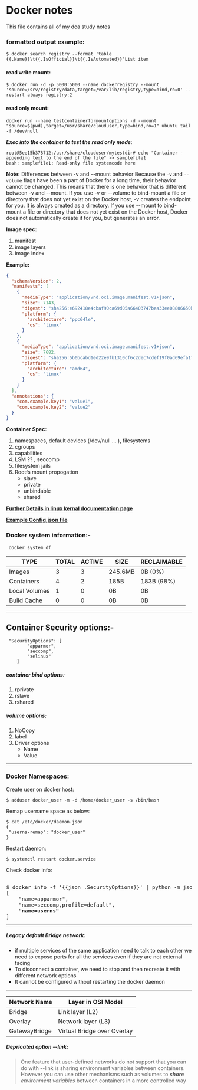 #  Docker notes
This file contains all of my dca study notes
### formatted output example:
```
$ docker search registry --format 'table {{.Name}}\t{{.IsOfficial}}\t{{.IsAutomated}}'List item
```
#### read write mount:

```
$ docker run -d -p 5000:5000 --name dockerregistry --mount 'source=/srv/registry/data,target=/var/lib/registry,type=bind,ro=0' --restart always registry:2
```

#### read only mount:

```
docker run --name testcontainerformountoptions -d --mount "source=$(pwd),target=/usr/share/clouduser,type=bind,ro=1" ubuntu tail -f /dev/null

```

***Exec into the container to test the read only mode***:

```
root@5ee15b378712:/usr/share/clouduser/mytestdir# echo "Container - appending text to the end of the file" >> samplefile1 
bash: samplefile1: Read-only file systemcode here
```

 **Note:** Differences between -v and --mount behavior
 Because the `-v` and `--volume` flags have been a part of Docker for a long time, their behavior cannot be changed. This means that there is one behavior that is different between -v and --mount. If you use -v or --volume to bind-mount a file or directory that does not yet exist on the Docker host, -v creates the endpoint for you. It is always created as a directory. If you use --mount to bind-mount a file or directory that does not yet exist on the Docker host, Docker does not automatically create it for you, but generates an error.

**Image spec:**
 1. manifest
 2. image layers
 3. image index

**Example:**
```json
{
  "schemaVersion": 2,
  "manifests": [
    {
      "mediaType": "application/vnd.oci.image.manifest.v1+json",
      "size": 7143,
      "digest": "sha256:e692418e4cbaf90ca69d05a66403747baa33ee08806650b51fab815ad7fc331f",
      "platform": {
        "architecture": "ppc64le",
        "os": "linux"
      }
    },
    {
      "mediaType": "application/vnd.oci.image.manifest.v1+json",
      "size": 7682,
      "digest": "sha256:5b0bcabd1ed22e9fb1310cf6c2dec7cdef19f0ad69efa1f392e94a4333501270",
      "platform": {
        "architecture": "amd64",
        "os": "linux"
      }
    }
  ],
  "annotations": {
    "com.example.key1": "value1",
    "com.example.key2": "value2"
  }
}
```

**Container Spec:**
1. namespaces, default devices (/dev/null ... ), filesystems
2. cgroups
3. capabilities
4. LSM ?? , seccomp
5. filesystem jails
6. Rootfs mount propogation
   - slave
   - private
   - unbindable
   - shared

**[Further Details in linux kernal documentation page](https://www.kernel.org/doc/Documentation/filesystems/sharedsubtree.txt)**

**[Example Config.json file](https://github.com/opencontainers/runtime-spec/blob/master/config.md#configuration-schema-example)**

### Docker system information:-

```
 docker system df

```

| TYPE         |       TOTAL      |         ACTIVE      |        SIZE         |       RECLAIMABLE |
|--------------|------------------|---------------------|---------------------|-------------------|
| Images       |       3          |         3           |        245.6MB      |       0B (0%)     |
| Containers   |       4          |         2           |        185B         |       183B (98%)  |
| Local Volumes|       1          |         0           |        0B           |       0B          |
| Build Cache  |       0          |         0           |        0B           |       0B          |

---

## Container Security options:-

``` 
 "SecurityOptions": [
        "apparmor",
        "seccomp",
        "selinux"
    ]
```
##### container bind options:
1. rprivate
2. rslave
3. rshared

##### volume options:

1. NoCopy
2. label
3. Driver options
    - Name
    - Value

---

### Docker Namespaces:

Create user on docker host:

```
$ adduser docker_user -m -d /home/docker_user -s /bin/bash

```

Remap username space as below:

```
$ cat /etc/docker/daemon.json
{
 "userns-remap": "docker_user"
}
```
Restart daemon:

```
$ systemctl restart docker.service

```

Check docker info:
<pre>

$ docker info -f '{{json .SecurityOptions}}' | python -m json.tool
[
    "name=apparmor",
    "name=seccomp,profile=default",
    <b>"name=userns"</b>
]
</pre>

---


##### Legacy default Bridge network:

* if multiple services of the same application need to talk to each other we need to expose ports for all the services even if they are not external facing
* To disconnect a container, we need to stop and then recreate it with different network options
* It cannot be configured without restarting the docker daemon


---

| Network Name | Layer in OSI Model |
|--------------|--------------------|
| Bridge       | Link layer (L2)    |
| Overlay      | Network layer (L3) |
| GatewayBridge| Virtual Bridge over Overlay|


##### Depricated option --link:

> One feature that user-defined networks do not support that you can do with --link is sharing environment variables between containers. However you can use other mechanisms such as volumes to ***share** environment variables* between containers in a more controlled way

